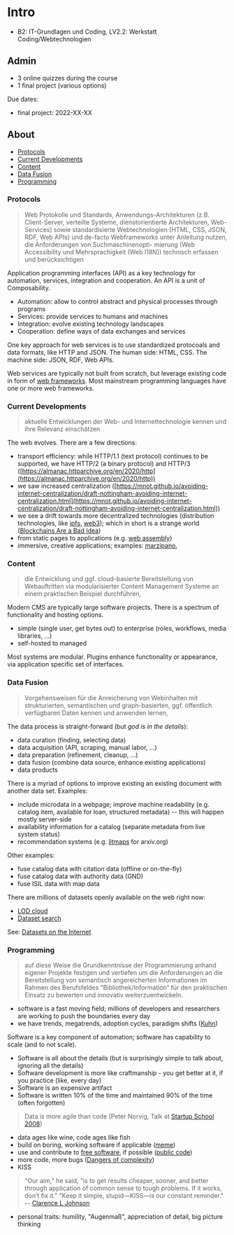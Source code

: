 # Intro

* B2: IT-Grundlagen und Coding, LV2.2: Werkstatt Coding/Webtechnologien

## Admin

* 3 online quizzes during the course
* 1 final project (various options)

Due dates:

* final project: 2022-XX-XX

## About

* [Protocols](#protocols)
* [Current Developments](#current-developments)
* [Content](#content)
* [Data Fusion](#data-fusion)
* [Programming](#programming)

### Protocols

> Web Protokolle und Standards, Anwendungs-Architekturen (z.B. Client-Server,
verteilte Systeme, dienstorientierte Architekturen, Web-Services) sowie
standardisierte Webtechnologien (HTML, CSS, JSON, RDF, Web APIs) und de-facto
Webframeworks unter Anleitung nutzen, die Anforderungen von Suchmaschinenopti-
mierung (Web Accessibility und Mehrsprachigkeit (Web I18N)) technisch erfassen
und berücksichtigen

Application programming interfaces (API) as a key technology for automation,
services, integration and cooperation. An API is a unit of Composability.

* Automation: allow to control abstract and physical processes through programs
* Services: provide services to humans and machines
* Integration: evolve existing technology landscapes
* Cooperation: define ways of data exchanges and services

One key approach for web services is to use standardized protocoals and data
formats, like HTTP and JSON. The human side: HTML, CSS. The machine side: JSON,
RDF, Web APIs.

Web services are typically not built from scratch, but leverage existing code in
form of [web frameworks](https://en.wikipedia.org/wiki/Web_framework). Most
mainstream programming languages have one or more web frameworks.

### Current Developments

> aktuelle Entwicklungen der Web- und Internettechnologie kennen und ihre
Relevanz einschätzen

The web evolves. There are a few directions:

* transport efficiency: while HTTP/1.1 (text protocol) continues to be
  supported, we have HTTP/2 (a binary protocol) and HTTP/3
  ([https://almanac.httparchive.org/en/2020/http](https://almanac.httparchive.org/en/2020/http))
* we saw increased centralization
  ([https://mnot.github.io/avoiding-internet-centralization/draft-nottingham-avoiding-internet-centralization.html](https://mnot.github.io/avoiding-internet-centralization/draft-nottingham-avoiding-internet-centralization.html))
* we see a drift towards more decentralized technologies (distribution
  technologies, like [ipfs](https://ipfs.io/),
  [web3](https://blog.cloudflare.com/what-is-web3/)); which in short is a
  strange world ([Blockchains Are a Bad Idea](https://www.youtube.com/watch?v=15RTC22Z2xI))
* from static pages to applications (e.g. [web assembly](https://developer.mozilla.org/en-US/docs/WebAssembly))
* immersive, creative applications; examples: [marzipano](https://www.marzipano.net/demos.html),

### Content

> die Entwicklung und ggf. cloud-basierte Bereitstellung von Webauftritten via
modularisierter Content Management Systeme an einem praktischen Beispiel
durchführen,

Modern CMS are typically large software projects. There is a spectrum of
functionality and hosting options.

* simple (single user, get bytes out) to enterprise (roles, workflows, media libraries, ...)
* self-hosted to managed

Most systems are modular. Plugins enhance functionality or appearance, via
application specific set of interfaces.

### Data Fusion

> Vorgehensweisen für die Anreicherung von Webinhalten mit
strukturierten, semantischen und graph-basierten, ggf. öffentlich verfügbaren
Daten kennen und anwenden lernen,

The data process is straight-forward (but *god is in the details*):

* data curation (finding, selecting data)
* data acquisition (API, scraping, manual labor, ...)
* data preparation (refinement, cleanup, ...)
* data fusion (combine data source, enhance existing applications)
* data products

There is a myriad of options to improve existing an existing document with
another data set. Examples:

* include microdata in a webpage; improve machine readability (e.g. catalog
  item, available for loan, structured metadata) -- this will happen mostly
server-side
* availability information for a catalog (separate metadata from live system status)
* recommendation systems (e.g. [litmaps](https://app.litmaps.co/?seedId=3174407535) for arxiv.org)

Other examples:

* fuse catalog data with citation data (offline or on-the-fly)
* fuse catalog data with authority data (GND)
* fuse ISIL data with map data

There are millions of datasets openly available on the web right now:

* [LOD cloud](https://lod-cloud.net/)
* [Dataset search](https://datasetsearch.research.google.com/)

See: [Datasets on the Internet](Datasets.md)


### Programming

> auf diese Weise die Grundkenntnisse der Programmierung anhand eigener
> Projekte festigen und vertiefen um die Anforderungen an die Bereitstellung
> von semantisch angereicherten Informationen im Rahmen des Berufsfeldes
> "Bibliothek/Information“ für den praktischen Einsatz zu bewerten und
> innovativ weiterzuentwickeln.

* software is a fast moving field; millions of developers and researchers are
  working to push the boundaries every day
* we have trends, megatrends, adoption cycles, paradigm shifts ([Kuhn](https://plato.stanford.edu/entries/thomas-kuhn/))

Software is a key component of automation; software has capability to scale
(and to not scale).

* Software is all about the details (but is surprisingly simple to talk about,
  ignoring all the details)
* Software development is more like craftmanship - you get better at it, if you
  practice (like, every day)
* Software is an expensive artifact
* Software is written 10% of the time and maintained 90% of the time (often forgotten)

> Data is more agile than code (Peter Norvig, Talk at [Startup School
> 2008](https://www.youtube.com/watch?v=LNjJTgXujno))

* data ages like wine, code ages like fish
* build on boring, working software if applicable ([meme](https://img.devrant.com/devrant/rant/r_1838652_nvNdj.jpg))
* use and contribute to [free software](https://en.wikipedia.org/wiki/Free_software), if possible ([public code](https://publiccode.eu/))
* more code, more bugs ([Dangers of complexity](https://www.techrepublic.com/blog/it-security/the-danger-of-complexity-more-code-more-bugs/))
* KISS

> "Our aim," he said, "is to get results cheaper, sooner, and better through
> application of common sense to tough problems. If it works, don’t fix it."
> "Keep it simple, stupid—KISS—is our constant reminder." -- [Clarence L Johnson](http://www.nasonline.org/publications/biographical-memoirs/memoir-pdfs/johnson-clarence.pdf#page=13)

* personal traits: humility, "Augenmaß", appreciation of detail, big picture thinking

